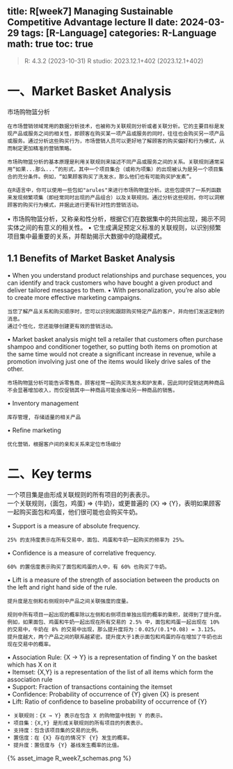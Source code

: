 title: R[week7] Managing Sustainable Competitive Advantage lecture II
date: 2024-03-29
tags: [R-Language]
categories: R-Language
math: true
toc: true
---

> R: 4.3.2 (2023-10-31)
> R studio: 2023.12.1+402 (2023.12.1+402)

# 一、Market Basket Analysis  
市场购物篮分析   

```
在市场营销领域常用的数据分析技术，也被称为关联规则分析或者关联分析。它的主要目标是发现产品或服务之间的相关性，即顾客在购买某一项产品或服务的同时，往往也会购买另一项产品或服务。通过分析这些购买行为，市场营销人员可以更好地了解顾客的购买偏好和行为模式，从而制定更加精准的营销策略。

市场购物篮分析的基本原理是利用关联规则来描述不同产品或服务之间的关系。关联规则通常采用“如果...那么...”的形式，其中一个项目集合（或称为项集）的出现被认为是另一个项目集合的充分条件。例如，“如果顾客购买了洗发水，那么他们也有可能购买护发素”。

在R语言中，你可以使用一些包如"arules"来进行市场购物篮分析。这些包提供了一系列函数来发现频繁项集（即经常同时出现的产品组合）以及关联规则。通过分析这些规则，你可以洞察顾客的购买行为模式，并据此进行更有针对性的营销活动。
```

• 市场购物篮分析，又称亲和性分析，根据它们在数据集中的共同出现，揭示不同实体之间的有意义的相关性。
• 它生成满足预定义标准的关联规则，以识别频繁项目集中最重要的关系，并帮助揭示大数据中的隐藏模式。

## 1.1 Benefits of Market Basket Analysis

• When you understand product relationships and purchase sequences, you can identify and track
customers who have bought a given product and deliver tailored messages to them.
• With personalization, you’re also able to create more effective marketing campaigns.

```
当您了解产品关系和购买顺序时，您可以识别和跟踪购买特定产品的客户，并向他们发送定制的消息。
通过个性化，您还能够创建更有效的营销活动。
```

• Market basket analysis might tell a retailer that customers often purchase shampoo and conditioner together, so putting both items on promotion at the same time would not create a significant increase in revenue, while a promotion involving just one of the items would likely drive sales of the other.

```
市场购物篮分析可能告诉零售商，顾客经常一起购买洗发水和护发素，因此同时促销这两种商品不会显著增加收入，而仅促销其中一种商品可能会推动另一种商品的销售。
```

• Inventory management
```
库存管理, 存储适量的相关产品
```

• Refine marketing
```
优化营销，根据客户间的亲和关系来定位市场细分
```

# 二、Key terms


一个项目集是由形成关联规则的所有项目的列表表示。  
一个关联规则，{面包，鸡蛋} => {牛奶}，或更普遍的 {X} => {Y}，表明如果顾客一起购买面包和鸡蛋，他们很可能也会购买牛奶。

• Support is a measure of absolute frequency.  
```
25% 的支持度表示在所有交易中，面包、鸡蛋和牛奶一起购买的频率为 25%。
```
• Confidence is a measure of correlative frequency.
```
60% 的置信度表示购买了面包和鸡蛋的人中，有 60% 也购买了牛奶。
```
• Lift is a measure of the strength of association between the products on the left and right hand
side of the rule.
```
提升度是左侧和右侧规则中产品之间关联强度的度量。

规则中所有项目一起出现的概率除以左侧和右侧项目单独出现的概率的乘积，就得到了提升度。
例如，如果面包、鸡蛋和牛奶一起出现在所有交易的 2.5% 中，面包和鸡蛋一起出现在 10% 的交易中，牛奶在 8% 的交易中出现，那么提升度将为：0.025/(0.1*0.08) = 3.125。
提升度越大，两个产品之间的联系越紧密。提升度大于1表示面包和鸡蛋的存在增加了牛奶也出现在交易中的概率。
```

• Association Rule: {X → Y} is a representation of finding Y on the basket which has X on it  
• Itemset: {X,Y} is a representation of the list of all items which form the association rule  
• Support: Fraction of transactions containing the itemset  
• Confidence: Probability of occurrence of {Y} given {X} is present  
• Lift: Ratio of confidence to baseline probability of occurrence of {Y}  

```
• 关联规则：{X → Y} 表示在包含 X 的购物篮中找到 Y 的表示。
• 项目集：{X,Y} 是形成关联规则的所有项目的列表表示。
• 支持度：包含该项目集的交易的比例。
• 置信度：在 {X} 存在的情况下 {Y} 发生的概率。
• 提升度：置信度与 {Y} 基线发生概率的比值。
```

{% asset_image R_week7_schemas.png %}

